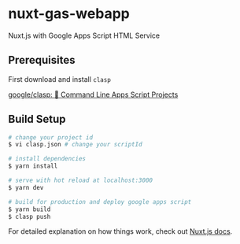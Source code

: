 # nuxt-gas-webapp

Nuxt.js with Google Apps Script HTML Service


## Prerequisites

First download and install `clasp`

[google/clasp: 🔗 Command Line Apps Script Projects](https://github.com/google/clasp)

## Build Setup

``` bash
# change your project id
$ vi clasp.json # change your scriptId

# install dependencies
$ yarn install

# serve with hot reload at localhost:3000
$ yarn dev

# build for production and deploy google apps script
$ yarn build
$ clasp push
```

For detailed explanation on how things work, check out [Nuxt.js docs](https://nuxtjs.org).

